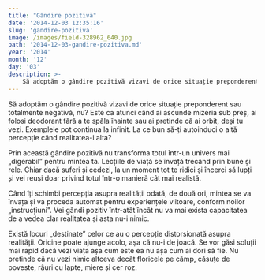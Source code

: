 ```yaml
---
title: "Gândire pozitivă"
date: '2014-12-03 12:35:16'
slug: 'gandire-pozitiva'
image: /images/field-328962_640.jpg
path: '2014-12-03-gandire-pozitiva.md'
year: '2014'
month: '12'
day: '03'
description: >-
    Să adoptăm o gândire pozitivă vizavi de orice situație preponderent sau totalmente negativă, nu? Este ca atunci când ai ascunde mizeria sub preș, ai folosi deodorant fără a te spăla înainte sau ai pre
---
```

<div class="kg-card-markdown"><p>Să adoptăm o gândire pozitivă vizavi de orice situație preponderent sau totalmente negativă, nu? Este ca atunci când ai ascunde mizeria sub preș, ai folosi deodorant fără a te spăla înainte sau ai pretinde că ai orbit, deși tu vezi. Exemplele pot continua la infinit. La ce bun să-ți autoinduci o altă percepție când realitatea-i alta?</p>
<p>Prin această gândire pozitivă nu transforma totul într-un univers mai „digerabil” pentru mintea ta. Lecțiile de viață se învață trecând prin bune și rele. Chiar dacă suferi și cedezi, la un moment tot te ridici și încerci să lupți și vei reuși doar privind totul într-o manieră cât mai realistă.</p>
<p>Când îți schimbi percepția asupra realității odată, de două ori, mintea se va învața și va proceda automat pentru experiențele viitoare, conform noilor „instrucțiuni". Vei gândi pozitiv într-atât încât nu va mai exista capacitatea de a vedea clar realitatea și asta nu-i nimic.</p>
<p>Există locuri „destinate” celor ce au o percepție distorsionată asupra realității. Oricine poate ajunge acolo, așa că nu-i de joacă. Se vor găsi soluții mai rapid dacă vezi viața așa cum este ea nu așa cum ai dori să fie. Nu pretinde că nu vezi nimic altceva decât floricele pe câmp, căsuțe de poveste, râuri cu lapte, miere și cer roz.</p>
<p> </p>
</div>
    